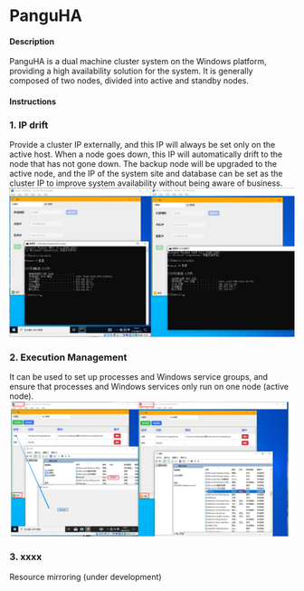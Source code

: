 # PanguHA

#### Description
PanguHA is a dual machine cluster system on the Windows platform, providing a high availability solution for the system. It is generally composed of two nodes, divided into active and standby nodes.

#### Instructions

### 1.  IP drift
Provide a cluster IP externally, and this IP will always be set only on the active host. When a node goes down, this IP will automatically drift to the node that has not gone down. The backup node will be upgraded to the active node, and the IP of the system site and database can be set as the cluster IP to improve system availability without being aware of business.
![输入图片说明](1694848438588.png)

### 2.  Execution Management
It can be used to set up processes and Windows service groups, and ensure that processes and Windows services only run on one node (active node).
![输入图片说明](1694848255972.png)
### 3.  xxxx
Resource mirroring (under development)


